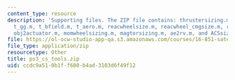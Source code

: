 ```yaml
---
content_type: resource
description: 'Supporting files. The ZIP file contains: thrustersizing.m, t_solar.m,
  t_gg.m, t_bfield.m, t_aero.m, reacwheelsize.m, reacwheel_cmgsize.m, reachwheel&cmgsize.m,
  obj2actuator.m, momwheelsizing.m, magtorsizing.m, ae2rv.m, and ACSsize.m.'
file: https://ol-ocw-studio-app-qa.s3.amazonaws.com/courses/16-851-satellite-engineering-fall-2003/ccdc9a510b1ff680b4ad3103d6f49f12_ps3_cs_tools.zip
file_type: application/zip
resourcetype: Other
title: ps3_cs_tools.zip
uid: ccdc9a51-0b1f-f680-b4ad-3103d6f49f12
---
```

